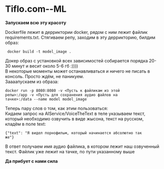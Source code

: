 # Tiflo.com--ML

<b>Запускаем всю эту красоту</b>

Dockerfile лежит в дерриктории docker, рядом с ним лежит файлик requirements.txt. Стягиваем репу, заходим в эту деррикторию, билдим образ:

<code> docker build -t model_image .</code>

Докер образ с установкой всех зависимостей собирается порядка 20-30 минут и весит около 5-6 гб :)))) \
В некоторые моменты может останавливаться и ничего не писать в консоль. Просто ждём, не паникуем.\
Заааапускаем из образа:

<code>docker run -p 8080:8080 -v <Пусть к файликам из этой репы>:/app -v <Пусть для сохранения аудио файлов на тачке>:/data --name model model_image</code>

Теперь пару слов о том, как этим пользоваться: \
Кидаем запрос на AIService/VoiceTheText в теле указываем текст, который необходимо озвучить в виде жысона, текст на русском, кладём в поле text:

<code>{"text": "Я видел порнофильм, который начинается абсолютно так же"}</code>

В ответ получаем имя аудио файлика, в котором лежит наш озвученный текст. Файлик уже лежит на тачке, по пути указанному выше

<b>Да прибует с нами сила</b>